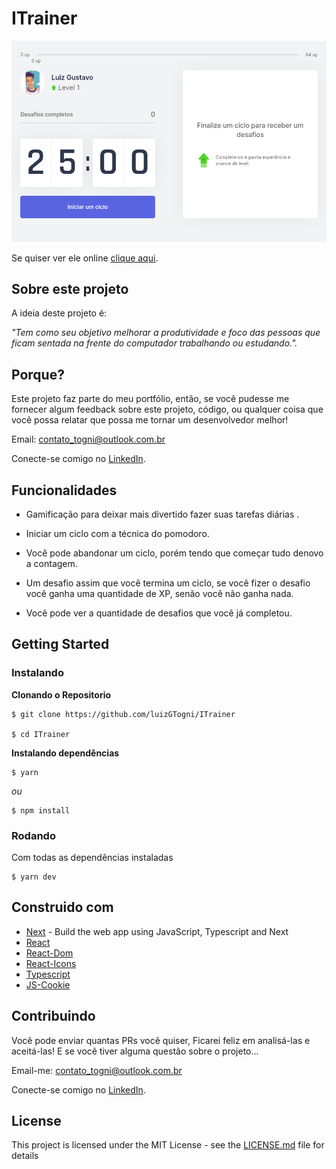 


# ITrainer

![Preview-Screens](https://github.com/luizGTogni/ITrainer/blob/main/screen.png)

Se quiser ver ele online [clique aqui](https://moveit-next-teal.vercel.app/).

## Sobre este projeto

A ideia deste projeto é:

_"Tem como seu objetivo melhorar a produtividade e foco das pessoas que ficam sentada na frente do computador trabalhando ou estudando."._

## Porque?

Este projeto faz parte do meu portfólio, então, se você pudesse me fornecer algum feedback sobre este projeto, código, ou qualquer coisa que você possa relatar que possa me tornar um desenvolvedor melhor!

Email: contato_togni@outlook.com.br

Conecte-se comigo no [LinkedIn](https://www.linkedin.com/in/luizgustavotogni/).

## Funcionalidades

- Gamificação para deixar mais divertido fazer suas tarefas diárias .

- Iniciar um ciclo com a técnica do pomodoro.

- Você pode abandonar um ciclo, porém tendo que começar  tudo denovo a contagem.

- Um desafio assim que você termina um ciclo, se você fizer o desafio você ganha uma quantidade de XP, senão você não ganha nada.

- Você pode ver a quantidade de desafios que você já completou.

## Getting Started

### Instalando

**Clonando o Repositorio**

```
$ git clone https://github.com/luizGTogni/ITrainer

$ cd ITrainer
```

**Instalando dependências**

```
$ yarn
```

_ou_

```
$ npm install
```

### Rodando

Com todas as dependências instaladas

```
$ yarn dev
```

## Construido com

- [Next](https://nextjs.org/) - Build the web app using JavaScript, Typescript and Next
- [React](https://facebook.github.io/react/) 
- [React-Dom](https://reactjs.org/docs/react-dom.html) 
- [React-Icons](https://react-icons.github.io/react-icons/)
- [Typescript](https://www.typescriptlang.org/)
- [JS-Cookie](https://github.com/js-cookie/js-cookie)

## Contribuindo

Você pode enviar quantas PRs você quiser, Ficarei feliz em analisá-las e aceitá-las! E se você tiver alguma questão sobre o projeto...

Email-me: contato_togni@outlook.com.br

Conecte-se comigo no [LinkedIn](https://www.linkedin.com/in/luizgustavotogni/).

## License

This project is licensed under the MIT License - see the [LICENSE.md](https://github.com/luizGTogni/ITrainer/blob/main/LICENSE) file for details
